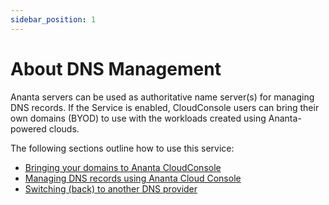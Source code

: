 ```yaml
---
sidebar_position: 1
---
```

# About DNS Management

Ananta servers can be used as authoritative name server(s) for managing DNS records. If the Service is enabled, CloudConsole users can bring their own domains (BYOD) to use with the workloads created using Ananta-powered clouds.

The following sections outline how to use this service:

- [Bringing your domains to Ananta CloudConsole](LinkingDomainstoAnantaCloudConsole)
- [Managing DNS records using Ananta Cloud Console](ManagingDNSRecords)
- [Switching (back) to another DNS provider](SwitchingtoAnotherDNSProvider)

